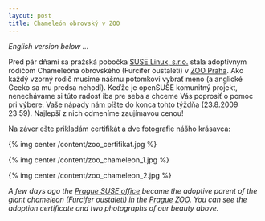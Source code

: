 ```yaml
---
layout: post
title: Chameleón obrovský v ZOO
---
```


*English version below ...*

Pred pár dňami sa pražská pobočka [SUSE Linux, s.r.o.](http://suse.cz/) stala adoptívnym rodičom Chameleóna obrovského (Furcifer oustaleti) v [ZOO Praha](http://www.zoopraha.cz/cs/). Ako každý vzorný rodič musíme nášmu potomkovi vybrať meno (a anglické Geeko sa mu predsa nehodí). Keďže je openSUSE komunitný projekt, nenechávame si túto radosť iba pre seba a chceme Vás poprosiť o pomoc pri výbere. Vaše nápady [nám píšte](http://spreadsheets.google.com/viewform?formkey=dG1kempzS18yMWg1d2l1WkVCRjJ2Z1E6MA..) do konca tohto týždňa (23.8.2009 23:59). Najlepší z nich odmeníme zaujímavou cenou!

Na záver ešte prikladám certifikát a dve fotografie nášho krásavca:

{% img center /content/zoo_certifikat.jpg %}

{% img center /content/zoo_chameleon_1.jpg %}

{% img center /content/zoo_chameleon_2.jpg %}

*A few days ago the [Prague SUSE office](http://www.suse.cz/en/) became the adoptive parent of the giant chameleon (Furcifer oustaleti) in the [Prague ZOO](http://www.zoopraha.cz/en). You can see the adoption certificate and two photographs of our beauty above.*
